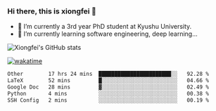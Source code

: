 ### Hi there, this is xiongfei 👋


- 🔭 I’m currently a 3rd year PhD student at Kyushu University.
- 🌱 I’m currently learning software engineering, deep learning...

<!--
**X1on9f31/X1on9f31** is a ✨ _special_ ✨ repository because its `README.md` (this file) appears on your GitHub profile.
Here are some ideas to get you started:
-->

![Xiongfei's GitHub stats](https://github-readme-stats.vercel.app/api?username=X1on9f31)


[![wakatime](https://wakatime.com/badge/user/9e8d5516-d162-43e7-9563-87295d455a71.svg)](https://wakatime.com/@9e8d5516-d162-43e7-9563-87295d455a71)

<!--START_SECTION:waka-->

```txt
Other        17 hrs 24 mins  ███████████████████████░░   92.28 %
LaTeX        52 mins         █░░░░░░░░░░░░░░░░░░░░░░░░   04.66 %
Google Doc   28 mins         ▓░░░░░░░░░░░░░░░░░░░░░░░░   02.49 %
Python       4 mins          ░░░░░░░░░░░░░░░░░░░░░░░░░   00.38 %
SSH Config   2 mins          ░░░░░░░░░░░░░░░░░░░░░░░░░   00.19 %
```

<!--END_SECTION:waka-->

